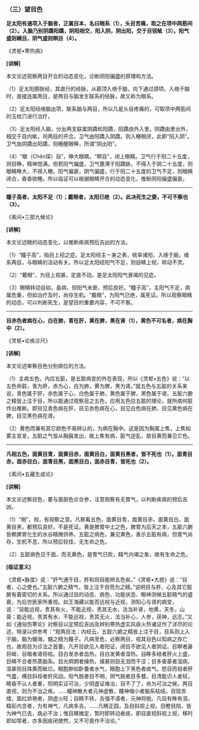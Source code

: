 ### （三）望目色

**足太阳有通项入于脑者，正属目本，名曰眼系（1），头目苦痛，取之在项中两筋间（2）。入脑乃别阴蹻阳蹻，阴阳相交，阳入阴，阴出阳，交于目锐眦（3）。阳气盛则瞋目，阴气盛则瞑目（4）。**

《灵枢•寒热病》

**[讲解]**

本文论述观察两目开合的动态变化，诊断阴阳偏盛的原理和方法。

（1）足太阳膀胱经，其直行的经脉，从巅顶入络于脑，向下通过颈项。入络于脑时，直接连属两目，是两目与脑发生联系的经脉，故又称为眼系。

（2）足太阳经络脑出项，联系脑与两目，所以凡是头目疼痛的，可取项中两筋间的玉枕穴进行治疗。

（3）足太阳经入脑，分出两支联属阴蹻和阳蹻，阳蹻由外入里，阴蹻由里出外，相交于目内眦，司两目的开合。卫气由阳蹻入阴蹻，则入睡眼闭，此即“阳入阴”。卫气由阴蹻出阳蹻，则睡醒眼睁，所谓“阴出阳”。

（4）“瞋（Chēn琛）目”，睁大眼睛。“瞑目”，闭上眼睛。卫气行于阳二十五度，则目睁，精神饱满。但若阳气偏盛，卫气壅滞于阳蹻脉，不得入于阴二十五度，则眼睛睁大，不得入睡。阳气偏衰，阴气偏盛，行于阳二十五度的卫气不足，则眼睛闭合，昏昏欲睡。所以临证可以根据眼睛开合的动态变化，推断阴阳偏盛偏衰。

* * *

**瞳子高者，太阳不足（1）；戴眼者，太阳已绝（2）。此决死生之要，不可不察也（3）。**

《素问•三部九候论》

**[讲解]**

本文论述眼的动态变化，以推断疾病预后吉凶的方法。

（1）“瞳子高”，指目上视之症。足太阳经主一身之表，统率诸阳，入络于脑，维系两目，与眼睛的活动有关。所以足太阳经阳气不足，则目睛上视，转动不灵。

（2）“戴眼”，为目上视甚，定直不动。是足太阳阳气衰竭的见症。

（3）眼睛转动自如，虽病，但阳气未衰，预后良好。“瞳子高”，主阳气不足，病属危重，但如治疗及时，尚存生机。“戴眼”，为阳气已绝，属死证。所以观察眼睛的动态，可以判断死生，是望目的重要内容，不可不察。

* * *

**目赤色者病在心，白在肺，青在肝，黄在脾，黑在肾（1），黄色不可名者，病在胸中（2）。**

《灵枢•论疾诊尺》

**[讲解]**

本文论述审察目色分别病位的方法。

（1）主病五色，内应五脏，是五脏病变的外在表现，所以《灵枢•五色》说：“以五色命脏，青为肝，赤为心，白为肺，黄为脾，黑为肾。”就五色与五脏的关系来说，青色属于肝，赤色属于心，白色属于肺，黄色属于脾，黑色属于肾。五脏六腑之精皆上注于目，所以能通过观察目之五色，应用五色应五脏的理论，就所病何脏作出推断。即目见青色病在肝，目见赤色病在心，目见白色病在肺，目见黄色病在脾，目见黑色病在肾。

（2）黄色而兼有其它颜色不易辨认的，为病在胸中。这是因为胸属上焦，上焦如雾主宣发，五脏之气皆从胸膈发出，故上焦有病，脏气逆乱，故目黄而兼见它色。

* * *

**凡相五色，面黄目青，面黄目赤，面黄目白，面黄目黑者，皆不死也（1）。面青目赤，面赤目白，面青目黑，面黑目白，面赤目青，皆死也（2）。**

《素问•五藏生成论》

**[讲解]**

本文论述察目色，要与面部色诊合参，注意观察有无胃气，以判断疾病的预后吉凶。

（1）“相”，视，有视察之意。凡察看五色，面黄目青，面黄目赤，面黄目白，面黄目黑，都预后良好，不是死证。黄是脾胃中土之色，脾胃为后天之本，五脏六腑皆赖脾胃化生的水谷精微供养。五脏之病色，兼见黄色，表示五脏有病，但胃气尚存，生机不息，所以预后较佳，无生命之危。

（2）五脏病色见于面，而无黄色，是胃气已败，精气内竭之象，故有生命之危。

**[临证意义]**

《灵枢•脉度》说：“肝气通于目，肝和则目能辨五色矣。”《灵枢•大惑》说：“目者，心之使也。”五脏六腑之精气，皆上注于目而为之精。”说明目与肝、心及其它脏腑有着密切的关系。所以通过目的动态、病色、功能状态、眼神测候五脏精气的盛衰，为后世医家所重视。如王海藏以能否远视与近视，测知心与肾的病变，说：“目能远视，责其有火，不能近视，责其无水，法当补肾，地黄，天冬，山萸；能近视，责其有水，不能远视，责其无火，法当补心，人参，茯神，远志。”又如《通俗伤寒论》对察目以定预后吉凶及辨别寒热虚实风痰火热诸证作了详尽的论述，特录以供参考：“观两目法：内经云，五脏六腑之精皆上注于目，目系则上入于脑，脑为髓海，髓之精为瞳子。凡病至危，必察两目，视其目色以知病之存亡也，故观目为诊法之首要。凡开目欲见人者阳证，闭目不欲见人者阴证。目瞑者鼻将衄，目暗者肾将枯。目白发赤者血热，目白发黄者湿热。目眵多结者肝火上盛，目睛不合者热蒸脑系。目光炯炯者燥热，燥甚则目无泪而干涩；目多昏蒙者湿病，湿甚则目珠黄而眦烂。眼胞肿如卧蚕者水气，眼胞上下黑色者痰气。怒目而视者肝气盛，横目斜视者肝风动。阳气脱者目不明，阴气脱者目多瞀。目清能识人者轻，睛昏不认人者重，阳明实证可治，少阴虚证难治，目不了了，尚为可治之候，两目直视，则为不治之疾。……瞳神散大者元神虚散，瞳神缩小者脑系枯结。目现赤缕，面红娇艳者，阴虚火旺；目睛不转，舌强不语者，元神将脱。凡目有眵有泪，精彩内含者，为有神气，凡病多吉。……凡睛正园，及目斜视上视，目瞪目陷，皆为神气已去，病必不治；惟目睛微定，暂时即转动者痰，即目直视斜视上视，移时即如常者，亦多因痰闭使然，又不可竟作不治论。”
